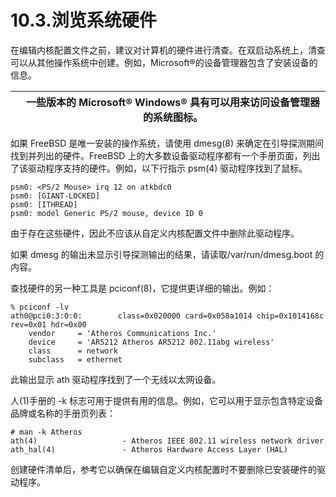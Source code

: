 # 10.3.浏览系统硬件


在编辑内核配置文件之前，建议对计算机的硬件进行清查。在双启动系统上，清查可以从其他操作系统中创建。例如，Microsoft®的设备管理器包含了安装设备的信息。

|  | 一些版本的 Microsoft® Windows® 具有可以用来访问设备管理器的系统图标。|
| -- | ------------------------------------------------------------------------- |

如果 FreeBSD 是唯一安装的操作系统，请使用 dmesg(8) 来确定在引导探测期间找到并列出的硬件。FreeBSD 上的大多数设备驱动程序都有一个手册页面，列出了该驱动程序支持的硬件。例如，以下行指示 psm(4) 驱动程序找到了鼠标。

```
psm0: <PS/2 Mouse> irq 12 on atkbdc0
psm0: [GIANT-LOCKED]
psm0: [ITHREAD]
psm0: model Generic PS/2 mouse, device ID 0
```

由于存在这些硬件，因此不应该从自定义内核配置文件中删除此驱动程序。

如果 dmesg 的输出未显示引导探测输出的结果，请读取/var/run/dmesg.boot 的内容。

查找硬件的另一种工具是 pciconf(8)，它提供更详细的输出。例如：

```
% pciconf -lv
ath0@pci0:3:0:0:        class=0x020000 card=0x058a1014 chip=0x1014168c rev=0x01 hdr=0x00
    vendor     = 'Atheros Communications Inc.'
    device     = 'AR5212 Atheros AR5212 802.11abg wireless'
    class      = network
    subclass   = ethernet
```

此输出显示 ath 驱动程序找到了一个无线以太网设备。

人(1)手册的 -k 标志可用于提供有用的信息。例如，它可以用于显示包含特定设备品牌或名称的手册页列表：

```
# man -k Atheros
ath(4)                   - Atheros IEEE 802.11 wireless network driver
ath_hal(4)               - Atheros Hardware Access Layer (HAL)
```

创建硬件清单后，参考它以确保在编辑自定义内核配置时不要删除已安装硬件的驱动程序。
